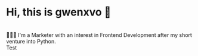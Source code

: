 # Hi, this is gwenxvo 👋
<br>
👩🏻‍💻 I'm a Marketer with an interest in Frontend Development after my short venture into Python.
<br>
Test

<!---
gwenxvo/gwenxvo is a ✨ special ✨ repository because its `README.md` (this file) appears on your GitHub profile.
You can click the Preview link to take a look at your changes.
--->
